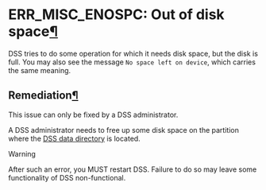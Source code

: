 ERR\_MISC\_ENOSPC: Out of disk space[¶](#err-misc-enospc-out-of-disk-space "Permalink to this heading")
=======================================================================================================


DSS tries to do some operation for which it needs disk space, but the disk is full.
You may also see the message `No space left on device`, which carries the same meaning.



Remediation[¶](#remediation "Permalink to this heading")
--------------------------------------------------------


This issue can only be fixed by a DSS administrator.


A DSS administrator needs to free up some disk space on the partition where the [DSS data directory](../../operations/datadir.html) is located.



Warning


After such an error, you MUST restart DSS. Failure to do so may leave some functionality of DSS non\-functional.
